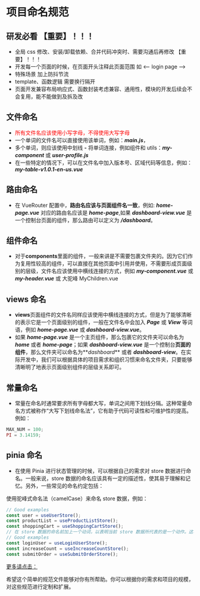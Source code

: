 # 项目命名规范

## 研发必看 【重要】！！！

- 全局 css 修改、安装/卸载依赖、合并代码冲突时、需要沟通后再修改 【重要】！！！
- 开发每一个页面的时候，在页面开头注释此页面范围 如 <-- login page -->
- 特殊场景 加上防抖节流
- template、函数逻辑 需要换行隔开
- 页面开发兼容布局响应式、函数封装考虑兼容、通用性，模块的开发后续会不会复用，能不能做到及拆及改

## 文件命名

- <div style="color:red">所有文件名应该使用小写字母，不得使用大写字母</div>
- 一个单词的文件名可以直接使用该单词，例如：**_main.js_**，
- 多个单词，则应该使用中划线 **-** 将单词连接，例如组件和 utils：**_my-component_** 或 **_user-profile.js_**
- 在一些特定的情况下，可以在文件名中加入版本号、区域代码等信息，例如：**_my-table-v1.0.1-en-us.vue_**

## 路由命名

- 在 VueRouter 配置中，**路由名应该与页面组件名一致**，例如: **_home-page.vue_** 对应的路由名应该是 **_home-page_**,如果 **_dashboard-view.vue_** 是一个控制台页面的组件，那么路由可以定义为 **_/dashboard_**。

## 组件命名

- 对于**components**里面的组件，一般来讲是不需要包裹文件夹的。因为它们作为复用性较高的组件，可以直接在其他页面中引用并使用，不需要形成页面级别的层级，文件名应该使用中横线连接的方式，例如 **_my-component.vue_** 或 **_my-header.vue_** 或 大驼峰 MyChildren.vue

## views 命名

- **views**页面组件的文件名同样应该使用中横线连接的方式，但是为了能够清晰的表示它是一个页面级别的组件，一般在文件名中会加入 **_Page_** 或 **_View_** 等词语，例如 **_home-page.vue_** 或 **_dashboard-view.vue_**。
- 如果 **_home-page.vue_** 是一个主页组件，那么包裹它的文件夹可以命名为 **_home_** 或者 **_home-page_**；如果 **_dashboard-view.vue_** 是一个控制台**页面的组件**，那么文件夹可以命名为**_dashboard_** 或者 **_dashboard-view_**。在实际开发中，我们可以根据具体的项目需求和组织习惯来命名文件夹，只要能够清晰明了地表示页面级别组件的层级关系即可。

## 常量命名

- 常量在命名时通常要求所有字母都大写，单词之间用下划线分隔。这种常量命名方式被称作“大写下划线命名法”，它有助于代码可读性和可维护性的提高。例如：

```javascript
MAX_NUM = 100;
PI = 3.14159;
```

## pinia 命名

- 在使用 Pinia 进行状态管理的时候，可以根据自己的需求对 store 数据进行命名。一般来说，store 数据的命名应该具有一定的描述性，使其易于理解和记忆。另外，一些常见的命名约定包括：

使用驼峰式命名法（camelCase）来命名 store 数据，例如：

```javascript
// Good examples
const user = useUserStore();
const productList = useProductListStore();
const shoppingCart = useShoppingCartStore();
// 在 store 数据的命名前加上一个动词，以表明当前 store 数据所代表的是一个动作。这种命名方式可以更好地描述 store 数据的作用和目的，例如：
// Good examples
const loginUser = useLoginUserStore();
const increaseCount = useIncreaseCountStore();
const submitOrder = useSubmitOrderStore();
```

<a href="https://docs.qq.com/doc/DZUhlTGhTclhyTE9O" title="【腾讯文档】代码风格及规范">更多请点击：</a>

希望这个简单的规范文件能够对你有所帮助。你可以根据你的需求和项目的规模，对这些规范进行定制和扩展。
